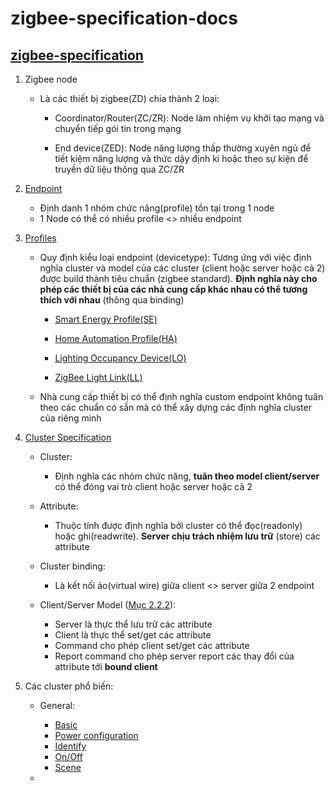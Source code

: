 # zigbee-specification-docs

## [zigbee-specification](https://www.zigbee.org/wp-content/uploads/2014/11/docs-05-3474-20-0csg-zigbee-specification.pdf)

1. Zigbee node

    * Là các thiết bị zigbee(ZD) chia thành 2 loại:

        * Coordinator/Router(ZC/ZR): Node làm nhiệm vụ khởi tạo mạng và chuyển tiếp gói tin trong mạng

        * End device(ZED): Node năng lượng thấp thường xuyên ngủ để tiết kiệm năng lượng và thức dậy định kì hoặc theo sự kiện để truyền dữ liệu thông qua ZC/ZR

2. [Endpoint](https://www.eetimes.com/document.asp?doc_id=1278214)

    * Định danh 1 nhóm chức năng(profile) tồn tại trong 1 node
    * 1 Node có thể có nhiều profile <> nhiều endpoint

3. [Profiles](https://www.eetimes.com/document.asp?doc_id=1278223)

    * Quy định kiểu loại endpoint (devicetype): Tương ứng với việc định nghĩa cluster và model của các cluster (client hoặc server hoặc cả 2) được build thành tiêu chuẩn (zigbee standard). **Định nghĩa này cho phép các thiết bị của các nhà cung cấp khác nhau có thể tương thích với nhau** (thông qua binding)

        * [Smart Energy Profile(SE)](zigbee/docs-07-5356-19-0zse-zigbee-smart-energy-profile-specification.pdf)

        * [Home Automation Profile(HA)](zigbee/075367r03ZB_AFG-Home_Automation_Profile_for_Public_Download.pdf)

        * [Lighting Occupancy Device(LO)](zigbee/docs-15-0014-05-0plo-Lighting-OccupancyDevice-Specification-V1.0.pdf)

        * [ZigBee Light Link(LL)](zigbee/13001r00ZB_MWG-ZigBee_Light_Link_Standard.pdf)

    * Nhà cung cấp thiết bị có thể định nghĩa custom endpoint không tuân theo các chuẩn có sẵn mà có thể xây dựng các định nghĩa cluster của riêng mình

4. [Cluster Specification](zigbee/07-5123-06-zigbee-cluster-library-specification.pdf)
    
    * Cluster:
    
        * Định nghĩa các nhóm chức năng, **tuân theo model client/server** có thể đóng vai trò client hoặc server hoặc cả 2
    * Attribute:

        * Thuộc tính được định nghĩa bởi cluster có thể đọc(readonly) hoặc ghi(readwrite). **Server chịu trách nhiệm lưu trữ** (store) các attribute
    * Cluster binding:

        * Là kết nối ảo(virtual wire) giữa client <> server giữa 2 endpoint
    * Client/Server Model ([Mục 2.2.2](zigbee/07-5123-06-zigbee-cluster-library-specification.pdf)):
        
        * Server là thực thể lưu trữ các attribute
        * Client là thực thể  set/get các attribute
        * Command cho phép client set/get các attribute
        * Report command cho phép server report các thay đổi của attribute tới **bound client** 

5. Các cluster phổ biến:

    * General:
        
        * [Basic](zigbee-basic.md)
        * [Power configuration](zigbee-power-configuration.md)
        * [Identify](zigbee-dentify.md)
        * [On/Off](zigbee-onoff.md)
        * [Scene](zigbee-scene.md)
    *